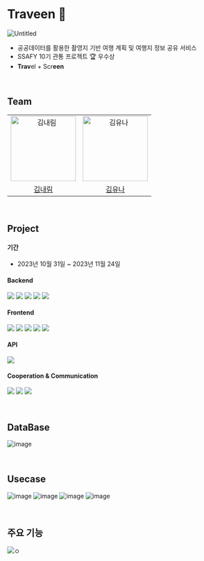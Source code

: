 # Traveen 🎥
![Untitled](https://github.com/kn9012/Traveen/assets/102653381/ccefb327-0992-4626-b368-e24b0b4c285a)

- 공공데이터를 활용한 촬영지 기반 여행 계획 및 여행지 정보 공유 서비스
- SSAFY 10기 관통 프로젝트 🏆 우수상
- **Trav**el + Scr**een**

<br/>

## Team
<table>
  <tr>
    <td align="center">
      <img src="https://avatars.githubusercontent.com/naerim" width="150px;"  alt="김내림"/>
    </td>
    <td align="center">
      <img src="https://avatars.githubusercontent.com/kn9012" width="150px;" alt="김유나"/>
    </td>
  </tr>
  <tr>    
    <td align="center">
      <a href="https://github.com/naerim">
        <div>김내림</div>
      </a>
    </td>
    <td align="center">
      <a href="https://github.com/kn9012">
        <div>김유나</div>
      </a>
    </td>
  </tr>
</table>


<br/>

## Project

#### 기간
- 2023년 10월 31일 ~ 2023년 11월 24일

#### Backend
<img src="https://img.shields.io/badge/java-007396?style=for-the-badge&logo=OpenJDK&logoColor=white"> <img src="https://img.shields.io/badge/Spring Boot-6DB33F?style=for-the-badge&logo=Spring Boot&logoColor=white"> <img src="https://img.shields.io/badge/mysql-4479A1?style=for-the-badge&logo=mysql&logoColor=white"> <img src="https://img.shields.io/badge/MyBatis-D90404?style=for-the-badge&logo=mybatis&logoColor=white"> <img src="https://img.shields.io/badge/Eclipse-2C2255?style=for-the-badge&logo=Eclipse&logoColor=white"> 
#### Frontend
<img src="https://img.shields.io/badge/Javascript-F7DF1E?style=for-the-badge&logo=javascript&logoColor=FFF"/> <img src="https://img.shields.io/badge/Html5-E34F26?style=for-the-badge&logo=html5&logoColor=FFF"/> <img src="https://img.shields.io/badge/CSS-1572B6?style=for-the-badge&logo=css3&logoColor=FFF"/> <img src="https://img.shields.io/badge/vue.js-4FC08D?style=for-the-badge&logo=vue.js&logoColor=white"> <img src="https://img.shields.io/badge/visual studio code-007ACC?style=for-the-badge&logo=visual studio code&logoColor=white"> 
#### API
<img src="https://img.shields.io/badge/kakao map-0583F2?style=for-the-badge&logo=kakao&logoColor=white">

#### Cooperation & Communication
<img src="https://img.shields.io/badge/github-181717?style=for-the-badge&logo=github&logoColor=white"> <img src="https://img.shields.io/badge/git-F05032?style=for-the-badge&logo=git&logoColor=white"> <img src="https://img.shields.io/badge/notion-000000?style=for-the-badge&logo=notion&logoColor=white">

<br/>

## DataBase

![image](https://github.com/kn9012/Traveen/assets/102653381/4f98ca03-29cb-4c3b-af73-e3b8aa5821c2)

<br/>

## Usecase

![image](https://github.com/kn9012/Traveen/assets/102653381/731316f5-652f-4f8c-b6cb-8ec6d573540a)
![image](https://github.com/kn9012/Traveen/assets/102653381/f1214294-70ef-4cf1-bb33-e6458caa7870)
![image](https://github.com/kn9012/Traveen/assets/102653381/50b32ce8-387c-4253-aed3-8af1c3753276)
![image](https://github.com/kn9012/Traveen/assets/102653381/a2ae273b-dd46-42ed-9f4c-8a758e6e1986)

<br />

## 주요 기능

![ㅇ](https://github.com/kn9012/Traveen/assets/102653381/dbdc48cd-0e35-4838-8264-c39ff7dd4fd8)

<br/>

